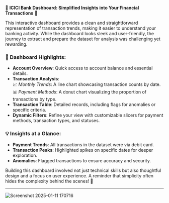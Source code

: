 🏦 **ICICI Bank Dashboard: Simplified Insights into Your Financial Transactions** 🏦  

This interactive dashboard provides a clean and straightforward representation of transaction trends, making it easier to understand your banking activity. While the dashboard looks sleek and user-friendly, the journey to extract and prepare the dataset for analysis was challenging yet rewarding. 

### 🌟 Dashboard Highlights:  
- **Account Overview**: Quick access to account balance and essential details.  
- **Transaction Analysis**:  
  📈 *Monthly Trends*: A line chart showcasing transaction counts by date.  
  📊 *Payment Methods*: A donut chart visualizing the proportion of transactions by type.  
- **Transaction Table**: Detailed records, including flags for anomalies or specific criteria.  
- **Dynamic Filters**: Refine your view with customizable slicers for payment methods, transaction types, and statuses.

### 💡 Insights at a Glance:  
- **Payment Trends**: All transactions in the dataset were via debit card.  
- **Transaction Peaks**: Highlighted spikes on specific dates for deeper exploration.  
- **Anomalies**: Flagged transactions to ensure accuracy and security.

Building this dashboard involved not just technical skills but also thoughtful design and a focus on user experience. A reminder that simplicity often hides the complexity behind the scenes! 🚀  

--- 

![Screenshot 2025-01-11 170716](https://github.com/user-attachments/assets/2b09e72f-93f8-42e5-8265-7672de6f932d)


